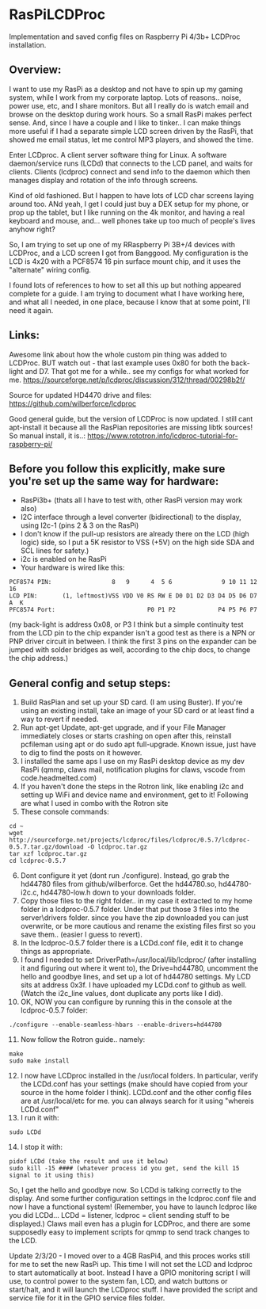 # RasPiLCDProc
Implementation and saved config files on Raspberry Pi 4/3b+ LCDProc installation.

## Overview:
I want to use my RasPi as a desktop and not have to spin up my gaming system, while I work from my corporate laptop. Lots of reasons.. noise, power use, etc, and I share monitors. But all I really do is watch email and browse on the desktop during work hours. So a small RasPi makes perfect sense. And, since I have a couple and I like to tinker.. I can make things more useful if I had a separate simple LCD screen driven by the RasPi, that showed me email status, let me control MP3 players, and showed the time.  

Enter LCDproc. A client server software thing for Linux. A software daemon/service runs (LCDd) that connects to the LCD panel, and waits for clients. Clients (lcdproc) connect and send info to the daemon which then manages display and rotation of the info through screens.

Kind of old fashioned. But I happen to have lots of LCD char screens laying around too. ANd yeah, I get I could just buy a DEX setup for my phone, or prop up the tablet, but I like running on the 4k monitor, and having a real keyboard and mouse, and... well phones take up too much of people's lives anyhow right?

So, I am trying to set up one of my RRaspberry Pi 3B+/4 devices with LCDProc, and a LCD screen I got from Banggood. My configuration is the LCD is 4x20 with a PCF8574 16 pin surface mount chip, and it uses the "alternate" wiring config.

I found lots of references to how to set all this up but nothing appeared complete for a guide. I am trying to document what I have working here, and what all I needed, in one place, because I know that at some point, I'll need it again.

## Links:
Awesome link about how the whole custom pin thing was added to LCDProc. BUT watch out - that last example uses 0x80 for both the back-light and D7. That got me for a while.. see my configs for what worked for me.  https://sourceforge.net/p/lcdproc/discussion/312/thread/00298b2f/

Source for updated HD4470 drive and files:
https://github.com/wilberforce/lcdproc

Good general guide, but the version of LCDProc is now updated. I still cant apt-install it because all the RasPian repositories are missing libtk sources! So manual install, it is..:
https://www.rototron.info/lcdproc-tutorial-for-raspberry-pi/

## Before you follow this explicitly, make sure you're set up the same way for hardware:
- RasPi3b+ (thats all I have to test with, other RasPi version may work also)
- I2C interface through a level converter (bidirectional) to the display, using I2c-1 (pins 2 & 3 on the RasPi)
- I don't know if the pull-up resistors are already there on the LCD (high logic) side, so I put a 5K resistor to VSS (+5V) on the high side SDA and SCL lines for safety.)
- i2c is enabled on he RasPi
- Your hardware is wired like this:
```
PCF8574 PIN:                 8   9      4  5 6              9 10 11 12 16
LCD PIN:       (1, leftmost)VSS VDD V0 RS RW E D0 D1 D2 D3 D4 D5 D6 D7 A  K
PFC8574 Port:                          P0 P1 P2            P4 P5 P6 P7
```
(my back-light is address 0x08, or P3 I think but a simple continuity test from the LCD pin to the chip expander isn't a good test as there is a NPN or PNP driver circuit in between. I think the first 3 pins on the expander can be jumped with solder bridges as well, according to the chip docs, to change the chip address.)

## General config and setup steps:
1. Build RasPian and set up your SD card. (I am using Buster). If you're using an existing install, take an image of your SD card or at least find a way to revert if needed.
2. Run apt-get Update, apt-get upgrade, and if your File Manager immediately closes or starts crashing on open after this, reinstall pcfileman using apt or do sudo apt full-upgrade. Known issue, just have to dig to find the posts on it however.
3. I installed the same aps I use on my RasPi desktop device as my dev RasPi (qmmp, claws mail, notification plugins for claws, vscode from code.headmelted.com)
4. If you haven't done the steps in the Rotron link, like enabling i2c and setting up WiFi and device name and environment, get to it! Following are what I used in combo with the Rotron site
5. These console commands:
```
cd ~
wget http://sourceforge.net/projects/lcdproc/files/lcdproc/0.5.7/lcdproc-0.5.7.tar.gz/download -O lcdproc.tar.gz
tar xzf lcdproc.tar.gz
cd lcdproc-0.5.7
```

6. Dont configure it yet (dont run ./configure). Instead, go grab the hd44780 files from github/wilberforce. Get the hd44780.so, hd44780-i2c.c, hd44780-low.h down to your downloads folder.
7. Copy those files to the right folder.. in my case it extracted to my home folder in a lcdproc-0.5.7 folder. Under that put those 3 files into the server\drivers folder. since you have the zip downloaded you can just overwrite, or be more cautious and rename the existing files first so you save them.. (easier I guess to revert).
8. In the lcdproc-0.5.7 folder there is a LCDd.conf file, edit it to change things as appropriate. 
9. I found I needed to set DriverPath=/usr/local/lib/lcdproc/ (after installing it and figuring out where it went to), the Drive=hd44780, uncomment the hello and goodbye lines, and set up a lot of hd44780 settings. My LCD sits at address 0x3f. I have uploaded my LCDd.conf to github as well. (Watch the i2c_line values, dont duplicate any ports like I did).
10. OK, NOW you can configure by running this in the console at the lcdproc-0.5.7 folder:
```
./configure --enable-seamless-hbars --enable-drivers=hd44780
```

11. Now follow the Rotron guide.. namely:
```
make
sudo make install
```

12. I now have LCDproc installed in the /usr/local folders. In particular, verify the LCDd.conf has your settings (make should have copied from your source in the home folder I think). LCDd.conf and the other config files are at /usr/local/etc for me. you can always search for it using "whereis LCDd.conf"
13. I run it with:
```
sudo LCDd
```
14. I stop it with:
```
pidof LCDd (take the result and use it below)
sudo kill -15 #### (whatever process id you get, send the kill 15 signal to it using this)
```

So, I get the hello and goodbye now. So LCDd is talking correctly to the display. And some further configuration settings in the lcdproc.conf file and now I have a functional system! (Remember, you have to launch lcdproc like you did LCDd... LCDd = listener, lcdproc = client sending stuff to be displayed.) Claws mail even has a plugin for LCDProc, and there are some supposedly easy to implement scripts for qmmp to send track changes to the LCD. 

Update 2/3/20 - I moved over to a 4GB RasPi4, and this proces works still for me to set the new RasPi up. This time I will not set the LCD and lcdproc to start automatically at boot. Instead I have a GPIO monitoring script I will use, to control power to the system fan, LCD, and watch buttons or start/halt, and it will launch the LCDproc stuff. I have provided the script and service file for it in the GPIO service files folder.
